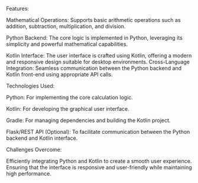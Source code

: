 Features:

Mathematical Operations: Supports basic arithmetic operations such as addition, subtraction, multiplication, and division.

Python Backend: The core logic is implemented in Python, leveraging its simplicity and powerful mathematical capabilities.

Kotlin Interface: The user interface is crafted using Kotlin, offering a modern and responsive design suitable for desktop environments.
Cross-Language Integration: Seamless communication between the Python backend and Kotlin front-end using appropriate API calls.

Technologies Used:

  Python: For implementing the core calculation logic.

  Kotlin: For developing the graphical user interface.

Gradle: For managing dependencies and building the Kotlin project.

Flask/REST API (Optional): To facilitate communication between the Python backend and Kotlin interface.

Challenges Overcome:

Efficiently integrating Python and Kotlin to create a smooth user experience.
Ensuring that the interface is responsive and user-friendly while maintaining high performance.
